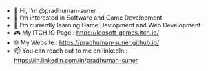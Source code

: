 - 👋 Hi, I’m @pradhuman-suner
- 👀 I’m interested in Software and Game Development
- 🌱 I’m currently learning Game Devlopment and Web Development
- :video_game: My ITCH.IO Page : https://leosoft-games.itch.io/
- 🌐 My Website : https://pradhuman-suner.github.io/
- 📫 You can reach out to me on linkedIn : https://in.linkedin.com/in/pradhuman-suner

